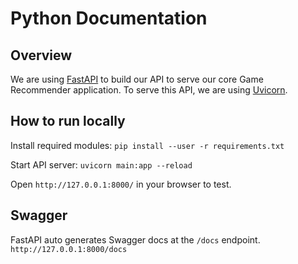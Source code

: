 # Python Documentation

## Overview
We are using [FastAPI](https://fastapi.tiangolo.com/) to build our API to serve our core Game Recommender application. To serve this API, we are using [Uvicorn](https://www.uvicorn.org/).

## How to run locally
Install required modules:
`pip install --user -r requirements.txt`

Start API server: `uvicorn main:app --reload`

Open `http://127.0.0.1:8000/` in your browser to test.

## Swagger
FastAPI auto generates Swagger docs at the `/docs` endpoint.
`http://127.0.0.1:8000/docs`